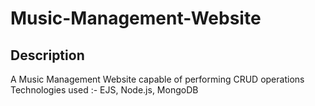# Music-Management-Website
## Description
A Music Management Website capable of performing CRUD operations
Technologies used :-
EJS,
Node.js,
MongoDB